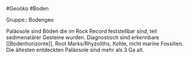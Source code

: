 #Geoöko #Boden

Gruppe:: Bodengeo

Paläosole sind Böden die im Rock Record feststellbar sind, teil sedimenatärer Gesteine wurden. Diagnostisch sind erkennbare [[Bodenhorizonte]], Root Marks/Rhyzoliths, Kohle, nicht marine Fossilien. Die ältesten entdeckten Paläosole sind mehr als 3 Ga alt.